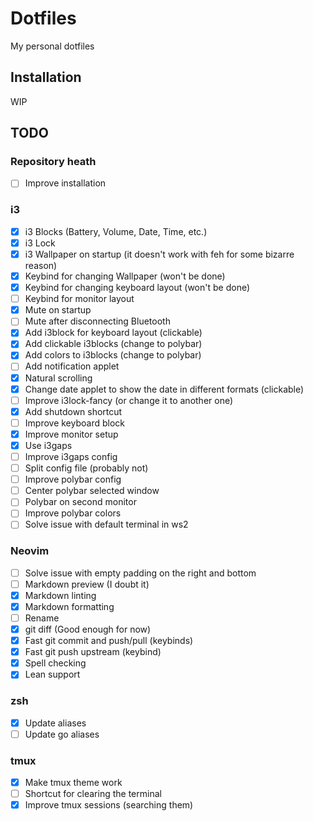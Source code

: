 # Dotfiles

My personal dotfiles

## Installation

WIP

## TODO

### Repository heath

- [ ] Improve installation

### i3

- [x] i3 Blocks (Battery, Volume, Date, Time, etc.)
- [x] i3 Lock
- [x] i3 Wallpaper on startup (it doesn't work with feh for some bizarre reason)
- [x] Keybind for changing Wallpaper (won't be done)
- [x] Keybind for changing keyboard layout (won't be done)
- [ ] Keybind for monitor layout
- [x] Mute on startup
- [ ] Mute after disconnecting Bluetooth
- [x] Add i3block for keyboard layout (clickable)
- [x] Add clickable i3blocks (change to polybar)
- [x] Add colors to i3blocks (change to polybar)
- [ ] Add notification applet
- [x] Natural scrolling
- [x] Change date applet to show the date in different formats (clickable)
- [ ] Improve i3lock-fancy (or change it to another one)
- [x] Add shutdown shortcut
- [ ] Improve keyboard block
- [x] Improve monitor setup
- [x] Use i3gaps
- [ ] Improve i3gaps config
- [ ] Split config file (probably not)
- [ ] Improve polybar config
- [ ] Center polybar selected window
- [ ] Polybar on second monitor
- [ ] Improve polybar colors
- [ ] Solve issue with default terminal in ws2

### Neovim

- [ ] Solve issue with empty padding on the right and bottom
- [ ] Markdown preview (I doubt it)
- [x] Markdown linting
- [x] Markdown formatting
- [ ] Rename
- [x] git diff (Good enough for now)
- [x] Fast git commit and push/pull (keybinds)
- [x] Fast git push upstream (keybind)
- [x] Spell checking
- [x] Lean support

### zsh

- [x] Update aliases
- [ ] Update go aliases

### tmux

- [x] Make tmux theme work
- [ ] Shortcut for clearing the terminal
- [x] Improve tmux sessions (searching them)
